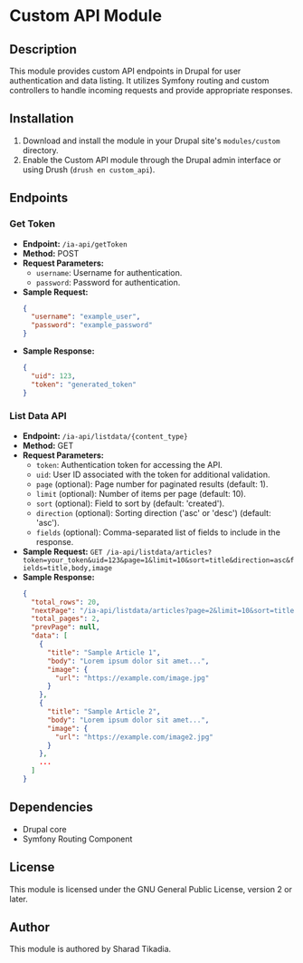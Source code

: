# Custom API Module

## Description

This module provides custom API endpoints in Drupal for user authentication and data listing. It utilizes Symfony routing and custom controllers to handle incoming requests and provide appropriate responses.

## Installation

1. Download and install the module in your Drupal site's `modules/custom` directory.
2. Enable the Custom API module through the Drupal admin interface or using Drush (`drush en custom_api`).

## Endpoints

### Get Token

- **Endpoint:** `/ia-api/getToken`
- **Method:** POST
- **Request Parameters:**
  - `username`: Username for authentication.
  - `password`: Password for authentication.
- **Sample Request:**
  ```json
  {
    "username": "example_user",
    "password": "example_password"
  }
- **Sample Response:**
  ```json
  {
    "uid": 123,
    "token": "generated_token"
  }

### List Data API 

- **Endpoint:** `/ia-api/listdata/{content_type}`
- **Method:** GET
- **Request Parameters:**
  - `token`: Authentication token for accessing the API.
  - `uid`: User ID associated with the token for additional validation.
  - `page` (optional): Page number for paginated results (default: 1).
  - `limit` (optional): Number of items per page (default: 10).
  - `sort` (optional): Field to sort by (default: 'created').
  - `direction` (optional): Sorting direction ('asc' or 'desc') (default: 'asc').
  - `fields` (optional): Comma-separated list of fields to include in the response.
- **Sample Request:**
  `GET /ia-api/listdata/articles?token=your_token&uid=123&page=1&limit=10&sort=title&direction=asc&fields=title,body,image`
- **Sample Response:**
  ```json
  {
    "total_rows": 20,
    "nextPage": "/ia-api/listdata/articles?page=2&limit=10&sort=title&direction=asc",
    "total_pages": 2,
    "prevPage": null,
    "data": [
      {
        "title": "Sample Article 1",
        "body": "Lorem ipsum dolor sit amet...",
        "image": {
          "url": "https://example.com/image.jpg"
        }
      },
      {
        "title": "Sample Article 2",
        "body": "Lorem ipsum dolor sit amet...",
        "image": {
          "url": "https://example.com/image2.jpg"
        }
      },
      ...
    ]
  }

## Dependencies
- Drupal core
- Symfony Routing Component

## License
This module is licensed under the GNU General Public License, version 2 or later.

## Author

This module is authored by Sharad Tikadia.


  
